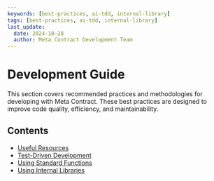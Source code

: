```yaml
---
keywords: [best-practices, ai-tdd, internal-library]
tags: [best-practices, ai-tdd, internal-library]
last_update:
  date: 2024-10-28
  author: Meta Contract Development Team
---
```


# Development Guide

This section covers recommended practices and methodologies for developing with Meta Contract. These best practices are designed to improve code quality, efficiency, and maintainability.

## Contents

- [Useful Resources](./01-resources.md)
- [Test-Driven Development](./02-tdd.md)
- [Using Standard Functions](./03-std-functions/index.md)
- [Using Internal Libraries](./04-using-internal-library.md)
